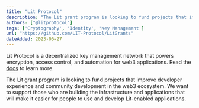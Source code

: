 ```yaml
---
title: "Lit Protocol"
description: "The Lit grant program is looking to fund projects that improve developer experience and community development in the web3 ecosystem."
authors: ["@litprotocol"]
tags: ['Cryptography', 'Identity', 'Key Management']
url: "https://github.com/LIT-Protocol/LitGrants"
dateAdded: 2023-06-27
---
```


Lit Protocol is a decentralized key management network that powers encryption, access control, and automation for web3 applications. Read the [docs](https://developer.litprotocol.com/) to learn more.

The Lit grant program is looking to fund projects that improve developer experience and community development in the web3 ecosystem. We want to support those who are building the infrastructure and applications that will make it easier for people to use and develop Lit-enabled applications.
